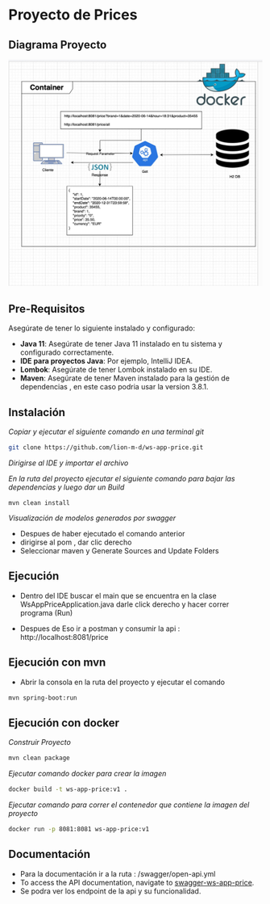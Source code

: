 # Proyecto de Prices

## Diagrama Proyecto

![img.png](img.png)

## Pre-Requisitos

Asegúrate de tener lo siguiente instalado y configurado:

- **Java 11**: Asegúrate de tener Java 11 instalado en tu sistema y configurado correctamente.
- **IDE para proyectos Java**: Por ejemplo, IntelliJ IDEA.
- **Lombok**: Asegúrate de tener Lombok instalado en su IDE.
- **Maven**: Asegúrate de tener Maven instalado para la gestión de dependencias , en este caso podria usar la version 3.8.1.

## Instalación

_Copiar y ejecutar el siguiente comando en una terminal git_

```bash
git clone https://github.com/lion-m-d/ws-app-price.git
```

_Dirigirse al IDE y importar el archivo_

_En la ruta del proyecto ejecutar el siguiente comando para bajar las dependencias y luego dar un Build_

```
mvn clean install
```
_Visualización de modelos generados por swagger_
- Despues de haber ejecutado el comando anterior
- dirigirse al pom , dar clic derecho
- Seleccionar maven y Generate Sources and Update Folders

## Ejecución

* Dentro del IDE buscar el main que se encuentra en la clase WsAppPriceApplication.java darle click derecho y hacer correr programa (Run)

* Despues de Eso ir a postman y consumir la api : http://localhost:8081/price

## Ejecución con mvn

* Abrir la consola en la ruta del proyecto y ejecutar el comando

```bash 
mvn spring-boot:run 
```

## Ejecución con docker


_Construir Proyecto_
```bash 
mvn clean package
```
_Ejecutar comando docker para crear la imagen_
```bash 
docker build -t ws-app-price:v1 .
``` 
_Ejecutar comando para correr el contenedor que contiene la imagen del proyecto_
```bash 
docker run -p 8081:8081 ws-app-price:v1
``` 

## Documentación

* Para la documentación ir a la ruta : /swagger/open-api.yml
* To access the API documentation, navigate to [swagger-ws-app-price](http://localhost:8081/swagger-ui/index.html#/).
* Se podra ver los endpoint de la api y su funcionalidad. 





















